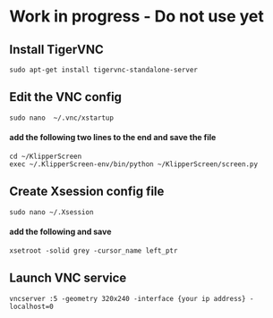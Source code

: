 # Work in progress - Do not use yet 
  ## Install TigerVNC     
    
    sudo apt-get install tigervnc-standalone-server
    
    
  ## Edit the VNC config  
  
    
    sudo nano  ~/.vnc/xstartup
     
    
  #### add the following two lines to the end and save the file  
    
     
    cd ~/KlipperScreen    
    exec ~/.KlipperScreen-env/bin/python ~/KlipperScreen/screen.py    
          
  ## Create Xsession config file     
    sudo nano ~/.Xsession
    
  #### add the following and save     
    
    xsetroot -solid grey -cursor_name left_ptr  

  ## Launch VNC service    
  
    vncserver :5 -geometry 320x240 -interface {your ip address} -localhost=0     
